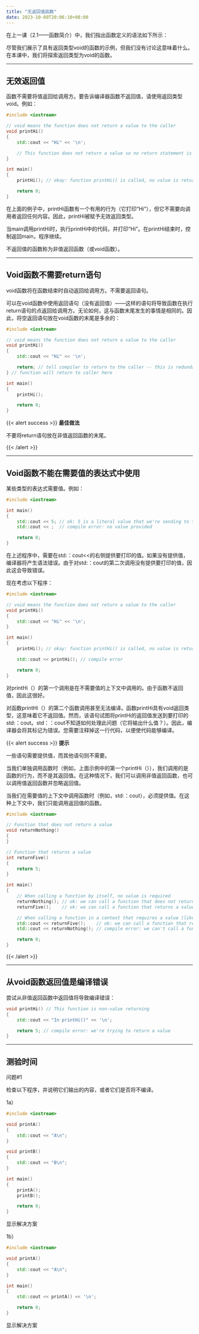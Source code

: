 ```yaml
---
title: "无返回值函数"
date: 2023-10-09T20:06:10+08:00
---
```


在上一课（2.1——函数简介）中，我们指出函数定义的语法如下所示：

尽管我们展示了具有返回类型void的函数的示例，但我们没有讨论这意味着什么。在本课中，我们将探索返回类型为void的函数。

***
## 无效返回值

函数不需要将值返回给调用方。要告诉编译器函数不返回值，请使用返回类型void。例如：

```C++
#include <iostream>

// void means the function does not return a value to the caller
void printHi()
{
    std::cout << "Hi" << '\n';

    // This function does not return a value so no return statement is needed
}

int main()
{
    printHi(); // okay: function printHi() is called, no value is returned

    return 0;
}
```

在上面的例子中，printHi函数有一个有用的行为（它打印“Hi”），但它不需要向调用者返回任何内容。因此，printHi被赋予无效返回类型。

当main调用printHi时，执行printHi中的代码，并打印“Hi”。在printHi结束时，控制返回main，程序继续。

不返回值的函数称为非值返回函数（或void函数）。

***
## Void函数不需要return语句

void函数将在函数结束时自动返回给调用方。不需要返回语句。

可以在void函数中使用返回语句（没有返回值）——这样的语句将导致函数在执行return语句的点返回给调用方。无论如何，这与函数末尾发生的事情是相同的。因此，将空返回语句放在void函数的末尾是多余的：

```C++
#include <iostream>

// void means the function does not return a value to the caller
void printHi()
{
    std::cout << "Hi" << '\n';

    return; // tell compiler to return to the caller -- this is redundant since the return will happen at the end of the function anyway!
} // function will return to caller here

int main()
{
    printHi();

    return 0;
}
```

{{< alert success >}}
**最佳做法**

不要将return语句放在非值返回函数的末尾。

{{< /alert >}}

***
## Void函数不能在需要值的表达式中使用

某些类型的表达式需要值。例如：

```C++
#include <iostream>

int main()
{
    std::cout << 5; // ok: 5 is a literal value that we're sending to the console to be printed
    std::cout << ;  // compile error: no value provided

    return 0;
}
```

在上述程序中，需要在std:：cout<<的右侧提供要打印的值。如果没有提供值，编译器将产生语法错误。由于对std:：cout的第二次调用没有提供要打印的值，因此这会导致错误。

现在考虑以下程序：

```C++
#include <iostream>

// void means the function does not return a value to the caller
void printHi()
{
    std::cout << "Hi" << '\n';
}

int main()
{
    printHi(); // okay: function printHi() is called, no value is returned

    std::cout << printHi(); // compile error

    return 0;
}
```

对printHi（）的第一个调用是在不需要值的上下文中调用的。由于函数不返回值，因此这很好。

对函数printHi（）的第二个函数调用甚至无法编译。函数printHi具有void返回类型，这意味着它不返回值。然而，该语句试图将printHi的返回值发送到要打印的std:：cout。std：：cout不知道如何处理此问题（它将输出什么值？）。因此，编译器会将其标记为错误。您需要注释掉这一行代码，以便使代码能够编译。

{{< alert success >}}
**提示**

一些语句需要提供值，而其他语句则不需要。

当我们单独调用函数时（例如，上面示例中的第一个printHi（）），我们调用的是函数的行为，而不是其返回值。在这种情况下，我们可以调用非值返回函数，也可以调用值返回函数并忽略返回值。

当我们在需要值的上下文中调用函数时（例如，std:：cout），必须提供值。在这种上下文中，我们只能调用返回值的函数。

```C++
#include <iostream>

// Function that does not return a value
void returnNothing()
{
}

// Function that returns a value
int returnFive()
{
    return 5;
}

int main()
{
    // When calling a function by itself, no value is required
    returnNothing(); // ok: we can call a function that does not return a value
    returnFive();    // ok: we can call a function that returns a value, and ignore that return value

    // When calling a function in a context that requires a value (like std::cout)
    std::cout << returnFive();    // ok: we can call a function that returns a value, and the value will be used
    std::cout << returnNothing(); // compile error: we can't call a function that returns void in this context

    return 0;
}
```

{{< /alert >}}

***
## 从void函数返回值是编译错误

尝试从非值返回函数中返回值将导致编译错误：

```C++
void printHi() // This function is non-value returning
{
    std::cout << "In printHi()" << '\n';

    return 5; // compile error: we're trying to return a value
}
```

***
## 测验时间

问题#1

检查以下程序，并说明它们输出的内容，或者它们是否将不编译。

1a）

```C++
#include <iostream>

void printA()
{
    std::cout << "A\n";
}

void printB()
{
    std::cout << "B\n";
}

int main()
{
    printA();
    printB();

    return 0;
}
```

显示解决方案

1b）

```C++
#include <iostream>

void printA()
{
    std::cout << "A\n";
}

int main()
{
    std::cout << printA() << '\n';

    return 0;
}
```

显示解决方案

